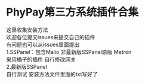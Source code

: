 # PhyPay第三方系统插件合集
这里收集安装方法  
欢迎各位提交issues来提交自己的插件  
有问题也可以从issues里面提出  
1.SSPanel：包含Malio 非最新版SSPanel原版 Metron  
采用橘子的插件 自行修改网关  
2.最新版SSPanel  
自行测试 安装方法文件里面的txt写好了  

